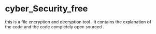 # cyber_Security_free
this is a file encryption and decryption tool . it contains the explanation of the code and the code completely open sourced .
